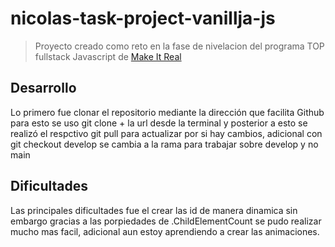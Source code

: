 # nicolas-task-project-vanillja-js

> Proyecto creado como reto en la fase de nivelacion del programa TOP fullstack Javascript de [Make It Real](https://makeitreal.camp)

## Desarrollo

Lo primero fue clonar el repositorio mediante la dirección que facilita Github para esto se uso git clone + la url desde la terminal y posterior a esto se realizó el respctivo git pull para actualizar por si hay cambios, adicional con git checkout develop se cambia a la rama para trabajar sobre develop y no main

## Dificultades

Las principales dificultades fue el crear las id de manera dinamica sin embargo gracias a las porpiedades de .ChildElementCount se pudo realizar mucho mas facil, adicional aun estoy aprendiendo a crear las animaciones.
